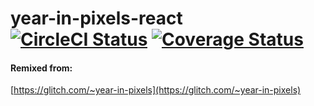 # year-in-pixels-react<br/> [![CircleCI Status](https://circleci.com/gh/alessandrocuzzocrea/year-in-pixels-react.svg?style=shield&circle-token=:circle-token)](https://circleci.com/gh/alessandrocuzzocrea/year-in-pixels-react) [![Coverage Status](https://coveralls.io/repos/github/alessandrocuzzocrea/year-in-pixels-react/badge.svg?branch=master)](https://coveralls.io/github/alessandrocuzzocrea/year-in-pixels-react?branch=master)

#### Remixed from:

[https://glitch.com/~year-in-pixels](https://glitch.com/~year-in-pixels)

